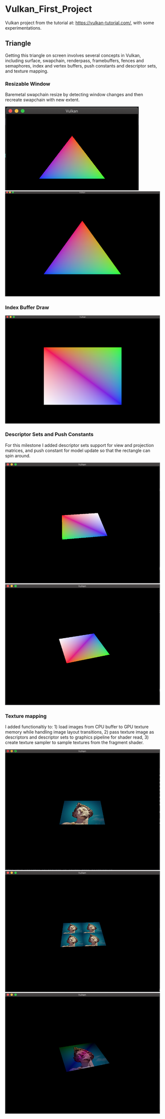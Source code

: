 # Vulkan_First_Project
Vulkan project from the tutorial at: https://vulkan-tutorial.com/, with some experimentations.

## Triangle

Getting this triangle on screen involves several concepts in Vulkan, including surface, swapchain, renderpass, framebuffers, fences and semaphores, index and vertex buffers, push constants and descriptor sets, and texture mapping.

### Resizable Window

Baremetal swapchain resize by detecting window changes and then recreate swapchain with new extent.

![small](images/triangle_resize_small.png)
![large](images/triangle_resize_large.png)


### Index Buffer Draw

![rectangle](images/rectangle.png)


### Descriptor Sets and Push Constants

For this milestone I added descriptor sets support for view and projection matrices, and push constant for model update so that the rectangle can spin around. 

![descriptor_set_push_constant_1](images/descriptor_set_push_constant_1.png)
![descriptor_set_push_constant_2](images/descriptor_set_push_constant_2.png)


### Texture mapping

I added functionaltiy to: 1) load images from CPU buffer to GPU texture memory while handling image layout transitions, 2) pass texture image as descriptors and descriptor sets to graphics pipeline for shader read, 3) create texture sampler to sample textures from the fragment shader. 

![texture1](images/texture1.png)
![texture2](images/texture2.png)
![texture3](images/texture3.png)
